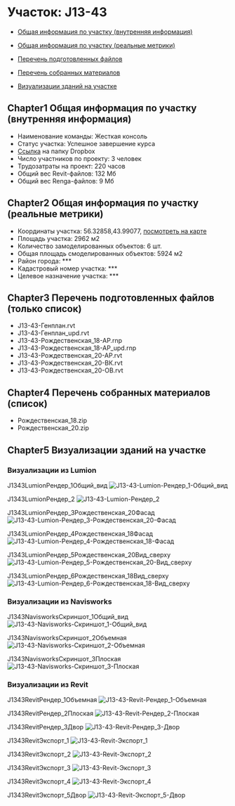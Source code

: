 # Участок: J13-43

* [Общая информация по участку (внутренняя информация)](#Chapter1)

* [Общая информация по участку (реальные метрики)](#Chapter2)

* [Перечень подготовленных файлов](#Chapter3)

* [Перечень собранных материалов](#Chapter4)

* [Визуализации зданий на участке](#Chapter5)

## <a id="test">Chapter1</a> Общая информация по участку (внутренняя информация)
+ Наименование команды: Жесткая консоль
+ Статус участка: Успешное завершение курса
+ [Ссылка](https://www.dropbox.com/sh/wvvgv1nw1iqred9/AABBSt3TpUF7EOxqJZR_f5Ywa/J13_43?dl=0) на папку Dropbox
+ Число участников по проекту: 3 человек
+ Трудозатраты на проект: 220 часов
+ Общий вес Revit-файлов: 132 Мб
+ Общий вес Renga-файлов: 9 Мб
## <a id="test">Chapter2</a> Общая информация по участку (реальные метрики)
+ Координаты участка: 56.32858,43.99077, [посмотреть на карте](https://yandex.ru/maps/47/nizhny-novgorod/?ll=56.32858%2C43.99077&z=19)
+ Площадь участка: 2962 м2
+ Количество замоделированных объектов: 6 шт.
+ Общая площадь смоделированных объектов: 5924 м2
+ Район города: *** 
+ Кадастровый номер участка: *** 
+ Целевое назначение участка: *** 
## <a id="test">Chapter3</a> Перечень подготовленных файлов (только список)
+ J13-43-Генплан.rvt
+ J13-43-Генплан_upd.rvt
+ J13-43-Рождественская_18-АР.rnp
+ J13-43-Рождественская_18-АР_upd.rnp
+ J13-43-Рождественская_20-АР.rvt
+ J13-43-Рождественская_20-ВК.rvt
+ J13-43-Рождественская_20-ОВ.rvt
## <a id="test">Chapter4</a> Перечень собранных материалов (список)
+ Рождественская_18.zip
+ Рождественская_20.zip
## <a id="test">Chapter5</a> Визуализации зданий на участке
### Визуализации из Lumion
J1343LumionРендер_1Общий_вид
![J13-43-Lumion-Рендер_1-Общий_вид](/Images/J13_43/J13-43-Lumion-Рендер_1-Общий_вид_Compressed.jpg)

J1343LumionРендер_2
![J13-43-Lumion-Рендер_2](/Images/J13_43/J13-43-Lumion-Рендер_2_Compressed.jpg)

J1343LumionРендер_3Рождественская_20Фасад
![J13-43-Lumion-Рендер_3-Рождественская_20-Фасад](/Images/J13_43/J13-43-Lumion-Рендер_3-Рождественская_20-Фасад_Compressed.jpg)

J1343LumionРендер_4Рождественская_18Фасад
![J13-43-Lumion-Рендер_4-Рождественская_18-Фасад](/Images/J13_43/J13-43-Lumion-Рендер_4-Рождественская_18-Фасад_Compressed.jpg)

J1343LumionРендер_5Рождественская_20Вид_сверху
![J13-43-Lumion-Рендер_5-Рождественская_20-Вид_сверху](/Images/J13_43/J13-43-Lumion-Рендер_5-Рождественская_20-Вид_сверху_Compressed.jpg)

J1343LumionРендер_6Рождественская_18Вид_сверху
![J13-43-Lumion-Рендер_6-Рождественская_18-Вид_сверху](/Images/J13_43/J13-43-Lumion-Рендер_6-Рождественская_18-Вид_сверху_Compressed.jpg)

### Визуализации из Navisworks
J1343NavisworksСкриншот_1Общий_вид
![J13-43-Navisworks-Скриншот_1-Общий_вид](/Images/J13_43/J13-43-Navisworks-Скриншот_1-Общий_вид_Compressed.jpg)

J1343NavisworksСкриншот_2Объемная
![J13-43-Navisworks-Скриншот_2-Объемная](/Images/J13_43/J13-43-Navisworks-Скриншот_2-Объемная_Compressed.jpg)

J1343NavisworksСкриншот_3Плоская
![J13-43-Navisworks-Скриншот_3-Плоская](/Images/J13_43/J13-43-Navisworks-Скриншот_3-Плоская_Compressed.jpg)

### Визуализации из Revit
J1343RevitРендер_1Объемная
![J13-43-Revit-Рендер_1-Объемная](/Images/J13_43/J13-43-Revit-Рендер_1-Объемная_Compressed.jpg)

J1343RevitРендер_2Плоская
![J13-43-Revit-Рендер_2-Плоская](/Images/J13_43/J13-43-Revit-Рендер_2-Плоская_Compressed.jpg)

J1343RevitРендер_3Двор
![J13-43-Revit-Рендер_3-Двор](/Images/J13_43/J13-43-Revit-Рендер_3-Двор_Compressed.jpg)

J1343RevitЭкспорт_1
![J13-43-Revit-Экспорт_1](/Images/J13_43/J13-43-Revit-Экспорт_1_Compressed.jpg)

J1343RevitЭкспорт_2
![J13-43-Revit-Экспорт_2](/Images/J13_43/J13-43-Revit-Экспорт_2_Compressed.jpg)

J1343RevitЭкспорт_3
![J13-43-Revit-Экспорт_3](/Images/J13_43/J13-43-Revit-Экспорт_3_Compressed.jpg)

J1343RevitЭкспорт_4
![J13-43-Revit-Экспорт_4](/Images/J13_43/J13-43-Revit-Экспорт_4_Compressed.jpg)

J1343RevitЭкспорт_5Двор
![J13-43-Revit-Экспорт_5-Двор](/Images/J13_43/J13-43-Revit-Экспорт_5-Двор_Compressed.jpg)

